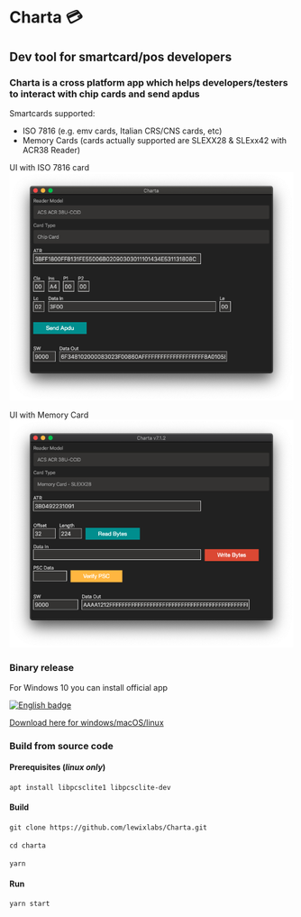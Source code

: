 # Charta 💳
## Dev tool for smartcard/pos developers
### Charta is a cross platform app which helps developers/testers to interact with chip cards and send apdus

Smartcards supported:
- ISO 7816 (e.g. emv cards, Italian CRS/CNS cards, etc)
- Memory Cards (cards actually supported are SLEXX28 & SLExx42 with ACR38 Reader)

UI with ISO 7816 card
![charta](screenshots/mainscreenshot.png)

UI with Memory Card
![charta](screenshots/mainscreenshot-memorycard.png)

### Binary release
For Windows 10 you can install official app

<a href='//www.microsoft.com/store/apps/9P6LFW09T9JC?cid=storebadge&ocid=badge'><img src='https://assets.windowsphone.com/85864462-9c82-451e-9355-a3d5f874397a/English_get-it-from-MS_InvariantCulture_Default.png' alt='English badge' width='284' height='104'/></a>

[Download here for windows/macOS/linux](https://github.com/lewixlabs/Charta/releases/latest)

### Build from source code

#### Prerequisites (*linux only*)

    apt install libpcsclite1 libpcsclite-dev

#### Build
    git clone https://github.com/lewixlabs/Charta.git

    cd charta

    yarn

#### Run
    yarn start

